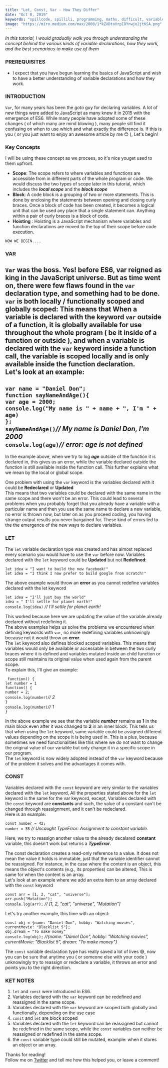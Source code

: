 ```yaml
---
title: "Let, Const, Var - How They Differ"
date: "Oct 8, 2019"
keywords: "spillcode, spillili, programming, maths, difficult, variable declarations, let, const, var, block scope, universal scope, bubbling, encapsulation"
image: "https://miro.medium.com/max/2000/1*kZXDtoVrpI8Ynwjo2jtKSA.png"
---
```


*In this tutorial, I would gradually walk you through understanding the concept behind the various kinds of variable declarations, how they work, and the best scenarious to make use of them*

### PREREQUISITES
- I expect that you have begun learning the basics of JavaScript and wish to have a better understanding of variable declarations and how they work.


### INTRODUCTION

`Var`, for many years has been the *goto* guy for declaring variables. A lot of new things were added to JavaScript as many knew it in 2015 with the emergence of ES6. While many people have adopted some of these changes ( of which many are mind blowing ), many people sill find it confusing on when to use which and what exactly the difference is. If this is you ( or you just want to enjoy an awesome article by me 😊 ), Let's begin!

### Key Concepts
I will be using these concept as we procees, so it's nice youget used to them upfront.
- **Scope**: The scope refers to where variables and functions are accessible from in different parts of the whole program  or code. We would discuss the two types of scope later in this tutorial, which includes the ***local scope*** and the ***block scope***
- **Block**: A code block is a grouping of two or more statements. This is done by enclosing the statements between opening and closing curly braces. Once a block of code has been created, it becomes a logical unit that can be used any place that a single statement can. Anything within a pair of curly braces is a block of code.  
- **Hoisting** : Hoisting is a JavaScript mechanism where variables and function declarations are moved to the top of their scope before code execution.  
>>
`NOW WE BEGIN....`

### VAR
`Var` was the boss. Yes! before ES6, var reigned as king in the JavaScript universe. But as time went on, there were few flaws found in the `var` declaration type, and something had to be done. `var`  is both locally / functionally scoped and globally scoped: This means that When a variable is declared with the keyword `var` outside of a function, it is globally available for use throughout the whole program ( be it inside of a function or outside ), and when a variable is declared with the `var` keyword inside  a function call, the variable is scoped locally and is only available inside the function declaration.  
Let's look at an example:
---
`var name = "Daniel Don";`  
`function sayNameAndAge(){`  
    `var age = 2000;`  
    `console.log("My name is " + name + ", I'm " + age)`   
`};`  
`sayNameAndAge()`*// My name is Daniel Don, I'm 2000*  
`console.log(age)`*// error: age is not defined*
---
  
In the example above, when we try to log ***age*** outside of the function it is declared in, this gives us an error, while the variable declared outside the function is still available inside the function call. This further explains what we mean by the local or global scope.  
  
One problem with using the `var` keyword is the variables declared with it could be **Redeclared** or **Updated**  
This means that two variables could be declared with the same name in the same scope and there won't be an error. This could lead to several problems when you probably forget that you already have a variable with a particular name and then you use the same name to declare a new variable, no error is thrown now, but later on as you proceed coding, you having strange output results you never bargained for. These kind of errors led to the the emergence of the new ways to declare variables.

### LET
The `let` variable declaration type was created and has almost replaced every scenario you would have to use the `var` before now. Variables declared with the `let` keyword could be **Updated** but not **Redefined**:  
>>
`let idea = "I want to build the new facebook!"`  
`let idea = "I think I now prefer to build google from scratch!"`  
>>
The above example would throw an **error** as you cannot redefine variables declared with the let keyword  
>>
`let idea = "I'll just buy the world"`  
`idea = " I'll settle for planet earth!"`  
`console.log(idea)` *// I'll settle for planet earth!*  
>>
This worked because here we are updating the value of the variable already declared without redefining it.  
The above examples helps us solve the problems we encountered when defining keywords with `var`, no more redefining variables unknowingly because not it would throw an **error**.  
The `let` keyword also defines blocked scoped variables. This means that variables would only be available or accessable in between the two curly braces where it is defined and variables mutated inside an child function or scope still maintains its original value when used again from the parent scope.   
To explain this, I'll give an example:  
>>
>>
` function() {`  
`let number = 1`  
`function() {`  
`number = 2;`  
`console.log(number)`*// 2*  
`}`  
`console.log(number)`*// 1*  
`}`  
>>
In the above example we see that the variable ***number*** remains as **1** in the main block even after it was changed to **2** in an inner block. This tells us that when using the `let` keyword, same variable could be assigned different values depending on the scope it is being used in. This is a plus, because sometimes we need functionalities like this where we do not want to change the original value of our variable but only change it in a specific scope in our program.  
The `let` keyword is now widely adopted instead of the `var` keyword because of the problem it solves and the advantages it comes with.

### CONST
 Variables declared with the `const` keyword are very similar to  the variables declared with the `let` keyword, All the properties stated above for the `let` keyword is the same for the var keyword, except, Variables declared with the `const` keyword are **constants** and such, the value of a constant can't be changed through reassignment, and it can't be redeclared.  
 Here is an example:  
>>
`const number = 42;`  
`number = 55` *// Uncaught TypeError: Assignment to constant variable.*  
>>
Here, we try to reassign another value to the already decalared **constant** variable, this doesn't work but returns a ***TypeError***.  
>>
The const declaration creates a read-only reference to a value. It does not mean the value it holds is immutable, just that the variable identifier cannot be reassigned. For instance, in the case where the content is an object, this means the object's contents (e.g., its properties) can be altered, This is same for when the content is an array.  
Let's look at an example where we add an extra item to an array declared with the `const` keyword
>>

`const arr = [1, 2, "cat", "universe"];`  
    `arr.push("Mutation");`  
    `console.log(arr);` *// [1, 2, "cat", "universe", "Mutation"]*  

>>

Let's try another example, this time with an object:

>>

`const obj = {name: "Daniel Don", hobby: "Watching movies", currentMovie: "Blacklist 5"};`  
`obj.dream = "To make money"`  
`console.log(obj);` *//{name: "Daniel Don", hobby: "Watching movies", currentMovie: "Blacklist 5", dream: "To make* *money"}*
>>

The `const` variable declaration type has really saved a lot of lives 😅, now you can be sure that anytime you ( or someone else with your code ) unknowingly try to reassign or redeclare a variable, it throws an error and points you to the right direction.

### KET NOTES
1. `let` and `const` were introduced in ES6.
2. Variables declared with the `var` keyword can be redefined and reassigned in the same scope.
3. Variables declared with the `var` keyword are scoped both globally and functionally, depending on the use case
4. `const` and `let` are block scoped
5. Variables declared with the `let` keyword can be reassigned but cannot be redefined in the same scope, while the `const` variables can neither be reassigned or redefined in the same scope.
6. the `const` variable type could still be mutated, example: when it stores an object or an array.

>>
Thanks for reading!  
Follow me on [Twitter](https://twitter.com/spillcode) and tell me how this helped you, or leave a comment!